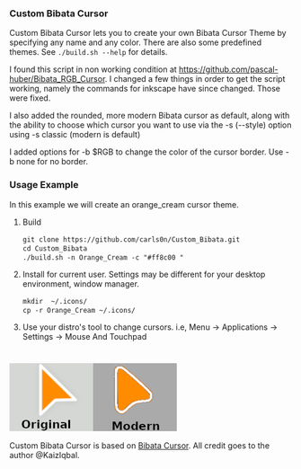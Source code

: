 

### Custom Bibata Cursor</h4>

Custom Bibata Cursor lets you to create your own Bibata Cursor Theme by specifying
any name and any color. There are also some predefined themes. See `./build.sh
--help` for details.

I found this script in non working condition at https://github.com/pascal-huber/Bibata_RGB_Cursor.
I changed a few things in order to get the script working, namely the commands for inkscape have
since changed. Those were fixed.


I also added the rounded, more modern Bibata cursor as default, along with the ability to choose
which cursor you want to use via the -s (--style) option using -s classic (modern is default)

I added options for -b $RGB to change the color of the cursor
border. Use -b none for no border.<br>

### Usage Example

In this example we will create an orange_cream cursor theme.

1. Build
   ```shell
   git clone https://github.com/carls0n/Custom_Bibata.git
   cd Custom_Bibata
   ./build.sh -n Orange_Cream -c "#ff8c00 "
   ```

2. Install for current user. Settings may be different for your desktop environment, window manager.
   ```shell
   mkdir  ~/.icons/
   cp -r Orange_Cream ~/.icons/
   ```

3. Use your distro's tool to change cursors. i.e, Menu -> Applications -> Settings -> Mouse And Touchpad
#
<img src="https://github.com/carls0n/Custom_Bibata/blob/main/image/cursors.png">

</center>




Custom Bibata Cursor is based on [Bibata
Cursor](https://github.com/KaizIqbal/Bibata_Cursor/blob/master/README.md). All
credit goes to the author @KaizIqbal.
 
